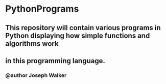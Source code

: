 # PythonPrograms

## This repository will contain various programs in Python displaying how simple functions and algorithms work
## in this programming language.

### @author Joseph Walker
